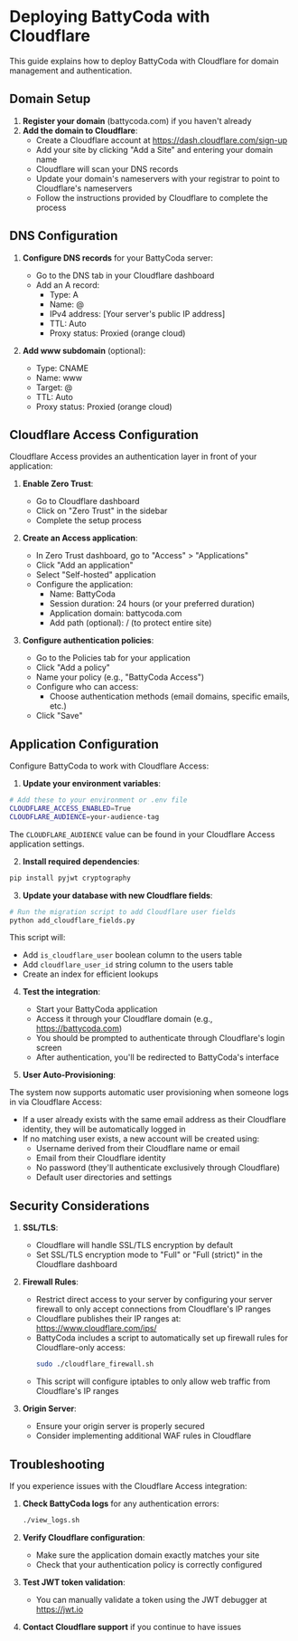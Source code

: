 # Deploying BattyCoda with Cloudflare

This guide explains how to deploy BattyCoda with Cloudflare for domain management and authentication.

## Domain Setup

1. **Register your domain** (battycoda.com) if you haven't already
2. **Add the domain to Cloudflare**:
   - Create a Cloudflare account at https://dash.cloudflare.com/sign-up
   - Add your site by clicking "Add a Site" and entering your domain name
   - Cloudflare will scan your DNS records
   - Update your domain's nameservers with your registrar to point to Cloudflare's nameservers
   - Follow the instructions provided by Cloudflare to complete the process

## DNS Configuration

1. **Configure DNS records** for your BattyCoda server:
   - Go to the DNS tab in your Cloudflare dashboard
   - Add an A record:
     - Type: A
     - Name: @
     - IPv4 address: [Your server's public IP address]
     - TTL: Auto
     - Proxy status: Proxied (orange cloud)

2. **Add www subdomain** (optional):
   - Type: CNAME
   - Name: www
   - Target: @
   - TTL: Auto
   - Proxy status: Proxied (orange cloud)

## Cloudflare Access Configuration

Cloudflare Access provides an authentication layer in front of your application:

1. **Enable Zero Trust**:
   - Go to Cloudflare dashboard
   - Click on "Zero Trust" in the sidebar
   - Complete the setup process

2. **Create an Access application**:
   - In Zero Trust dashboard, go to "Access" > "Applications"
   - Click "Add an application"
   - Select "Self-hosted" application
   - Configure the application:
     - Name: BattyCoda
     - Session duration: 24 hours (or your preferred duration)
     - Application domain: battycoda.com
     - Add path (optional): / (to protect entire site)

3. **Configure authentication policies**:
   - Go to the Policies tab for your application
   - Click "Add a policy"
   - Name your policy (e.g., "BattyCoda Access")
   - Configure who can access:
     - Choose authentication methods (email domains, specific emails, etc.)
   - Click "Save"

## Application Configuration

Configure BattyCoda to work with Cloudflare Access:

1. **Update your environment variables**:

```bash
# Add these to your environment or .env file
CLOUDFLARE_ACCESS_ENABLED=True
CLOUDFLARE_AUDIENCE=your-audience-tag
```

The `CLOUDFLARE_AUDIENCE` value can be found in your Cloudflare Access application settings.

2. **Install required dependencies**:

```bash
pip install pyjwt cryptography
```

3. **Update your database with new Cloudflare fields**:

```bash
# Run the migration script to add Cloudflare user fields
python add_cloudflare_fields.py
```

This script will:
- Add `is_cloudflare_user` boolean column to the users table
- Add `cloudflare_user_id` string column to the users table
- Create an index for efficient lookups

4. **Test the integration**:

   - Start your BattyCoda application
   - Access it through your Cloudflare domain (e.g., https://battycoda.com)
   - You should be prompted to authenticate through Cloudflare's login screen
   - After authentication, you'll be redirected to BattyCoda's interface

5. **User Auto-Provisioning**:

The system now supports automatic user provisioning when someone logs in via Cloudflare Access:

- If a user already exists with the same email address as their Cloudflare identity, they will be automatically logged in
- If no matching user exists, a new account will be created using:
  - Username derived from their Cloudflare name or email
  - Email from their Cloudflare identity
  - No password (they'll authenticate exclusively through Cloudflare)
  - Default user directories and settings

## Security Considerations

1. **SSL/TLS**:
   - Cloudflare will handle SSL/TLS encryption by default
   - Set SSL/TLS encryption mode to "Full" or "Full (strict)" in the Cloudflare dashboard

2. **Firewall Rules**:
   - Restrict direct access to your server by configuring your server firewall to only accept connections from Cloudflare's IP ranges
   - Cloudflare publishes their IP ranges at: https://www.cloudflare.com/ips/
   - BattyCoda includes a script to automatically set up firewall rules for Cloudflare-only access:
     ```bash
     sudo ./cloudflare_firewall.sh
     ```
   - This script will configure iptables to only allow web traffic from Cloudflare's IP ranges

3. **Origin Server**:
   - Ensure your origin server is properly secured
   - Consider implementing additional WAF rules in Cloudflare

## Troubleshooting

If you experience issues with the Cloudflare Access integration:

1. **Check BattyCoda logs** for any authentication errors:
   ```bash
   ./view_logs.sh
   ```

2. **Verify Cloudflare configuration**:
   - Make sure the application domain exactly matches your site
   - Check that your authentication policy is correctly configured

3. **Test JWT token validation**:
   - You can manually validate a token using the JWT debugger at https://jwt.io

4. **Contact Cloudflare support** if you continue to have issues